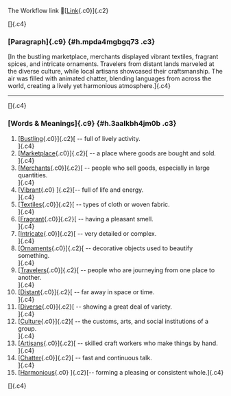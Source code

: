 The Workflow link
👏[[Link](https://www.google.com/url?q=http://www.google.com&sa=D&source=editors&ust=1760808199222857&usg=AOvVaw3tt3Mozyqxux08vfEp_Cdj){.c0}]{.c2}

[]{.c4}

### [Paragraph]{.c9} {#h.mpda4mgbgq73 .c3}

[In the bustling marketplace, merchants displayed vibrant textiles,
fragrant spices, and intricate ornaments. Travelers from distant lands
marveled at the diverse culture, while local artisans showcased their
craftsmanship. The air was filled with animated chatter, blending
languages from across the world, creating a lively yet harmonious
atmosphere.]{.c4}

------------------------------------------------------------------------

[]{.c4}

### [Words & Meanings]{.c9} {#h.3aalkbh4jm0b .c3}

1.  [[Bustling](https://www.google.com/url?q=http://www.google.com&sa=D&source=editors&ust=1760808199223577&usg=AOvVaw03RxR4SM3ia0XIDCk__Nea){.c0}]{.c2}[ --
    full of lively activity.\
    ]{.c4}
2.  [[Marketplace](https://www.google.com/url?q=http://www.google.com&sa=D&source=editors&ust=1760808199223775&usg=AOvVaw03kPt-wCxjrRW-E6g4xrXu){.c0}]{.c2}[ --
    a place where goods are bought and sold.\
    ]{.c4}
3.  [[Merchants](https://www.google.com/url?q=http://www.google.com&sa=D&source=editors&ust=1760808199223933&usg=AOvVaw27VixH1aHySucZeMj8uMsD){.c0}]{.c2}[ --
    people who sell goods, especially in large quantities.\
    ]{.c4}
4.  [[Vibrant](https://www.google.com/url?q=http://www.google.com&sa=D&source=editors&ust=1760808199224056&usg=AOvVaw3_6Z8RcM5cH1x0hJn8ycS_){.c0}
    ]{.c2}[-- full of life and energy.\
    ]{.c4}
5.  [[Textiles](https://www.google.com/url?q=http://www.google.com&sa=D&source=editors&ust=1760808199224147&usg=AOvVaw0YLWQdkLUPUO3yAQTd2RMU){.c0}]{.c2}[ --
    types of cloth or woven fabric.\
    ]{.c4}
6.  [[Fragrant](https://www.google.com/url?q=http://www.google.com&sa=D&source=editors&ust=1760808199224265&usg=AOvVaw1lhPxdv0-PtZnjn8ArN5He){.c0}]{.c2}[ --
    having a pleasant smell.\
    ]{.c4}
7.  [[Intricate](https://www.google.com/url?q=http://www.google.com&sa=D&source=editors&ust=1760808199224394&usg=AOvVaw3YIDGYCkwfLiSA51xzIFLv){.c0}]{.c2}[ --
    very detailed or complex.\
    ]{.c4}
8.  [[Ornaments](https://www.google.com/url?q=http://www.google.com&sa=D&source=editors&ust=1760808199224499&usg=AOvVaw0sy-zVnbTRCBsWRXGXtzk9){.c0}]{.c2}[ --
    decorative objects used to beautify something.\
    ]{.c4}
9.  [[Travelers](https://www.google.com/url?q=http://www.google.com&sa=D&source=editors&ust=1760808199224608&usg=AOvVaw2h7-vr7hfiIUQkLlsFCaNw){.c0}]{.c2}[ --
    people who are journeying from one place to another.\
    ]{.c4}
10. [[Distant](https://www.google.com/url?q=http://www.google.com&sa=D&source=editors&ust=1760808199224728&usg=AOvVaw0N3HWU73HNlDDgCe4nqB8A){.c0}]{.c2}[ --
    far away in space or time.\
    ]{.c4}
11. [[Diverse](https://www.google.com/url?q=http://www.google.com&sa=D&source=editors&ust=1760808199224819&usg=AOvVaw3Pm1CWXwkRzqISwVYowEHJ){.c0}]{.c2}[ --
    showing a great deal of variety.\
    ]{.c4}
12. [[Culture](https://www.google.com/url?q=http://www.google.com&sa=D&source=editors&ust=1760808199224914&usg=AOvVaw3SMvU6Jxb_13avgqfFnRZu){.c0}]{.c2}[ --
    the customs, arts, and social institutions of a group.\
    ]{.c4}
13. [[Artisans](https://www.google.com/url?q=http://www.google.com&sa=D&source=editors&ust=1760808199225025&usg=AOvVaw1dz1E3jAX0w-bp_rMsaJy5){.c0}]{.c2}[ --
    skilled craft workers who make things by hand.\
    ]{.c4}
14. [[Chatter](https://www.google.com/url?q=http://www.google.com&sa=D&source=editors&ust=1760808199225134&usg=AOvVaw29_znO_Y-Z3rmf-hRsyGvN){.c0}]{.c2}[ --
    fast and continuous talk.\
    ]{.c4}
15. [[Harmonious](https://www.google.com/url?q=http://www.google.com&sa=D&source=editors&ust=1760808199225233&usg=AOvVaw3toCUkeuqOnspf9pIPgkl6){.c0}
    ]{.c2}[-- forming a pleasing or consistent whole.]{.c4}

[]{.c4}
